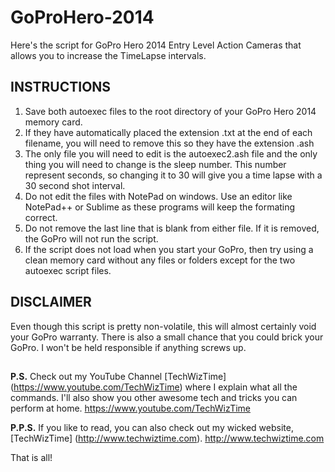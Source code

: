 # GoProHero-2014

Here's the script for GoPro Hero 2014 Entry Level Action Cameras that allows you to increase the TimeLapse intervals.

## INSTRUCTIONS

1. Save both autoexec files to the root directory of your GoPro Hero 2014 memory card.
2. If they have automatically placed the extension .txt at the end of each filename, you will need to remove this so they have the extension .ash
3. The only file you will need to edit is the autoexec2.ash file and the only thing you will need to change is the sleep number. This number represent seconds, so changing it to 30 will give you a time lapse with a 30 second shot interval.
4. Do not edit the files with NotePad on windows. Use an editor like NotePad++ or Sublime as these programs will keep the formating correct.
5. Do not remove the last line that is blank from either file. If it is removed, the GoPro will not run the script. 
6. If the script does not load when you start your GoPro, then try using a clean memory card without any files or folders except for the two autoexec script files.


## DISCLAIMER
Even though this script is pretty non-volatile,  this will almost certainly void your GoPro warranty. There is also a small chance that you could brick your GoPro. I won't be held responsible if anything screws up.

## 

**P.S.** Check out my YouTube Channel [TechWizTime] (https://www.youtube.com/TechWizTime) where I explain what all the commands. I'll also show you other awesome tech and tricks you can perform at home. https://www.youtube.com/TechWizTime

**P.P.S.** If you like to read, you can also check out my wicked website, [TechWizTime] (http://www.techwiztime.com). http://www.techwiztime.com

That is all!
